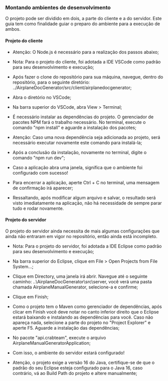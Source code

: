 ### Montando ambientes de desenvolvimento

O projeto pode ser dividido em dois, a parte do cliente e a do servidor. Este guia tem como finalidade guiar o preparo do ambiente para a execução de ambos.


#### Projeto do cliente
- Atenção: O Node.js é necessário para a realização dos passos abaixo;

- Nota: Para o projeto do cliente, foi adotada a IDE VSCode como padrão para seu desenvolvimento e execução;

- Após fazer o clone do repositório para sua máquina, navegue, dentro do repositório, para o seguinte diretório: ../AirplaneDocGenerator/src/client/airplanedocgenerator;

- Abra o diretório no VSCode;

- Na barra superior do VSCode, abra View > Terminal;

- É necessário instalar as dependências do projeto. O gerenciador de pacotes NPM fará o trabalho necessário. No terminal, execute o comando "npm install" e aguarde a instalação dos pacotes;

- Atenção: Caso uma nova dependência seja adicionada ao projeto, será necessário executar novamente este comando para instalá-la;
 
- Após a conclusão da instalação, novamente no terminal, digite o comando "npm run dev";

- Caso a aplicação abra uma janela, significa que o ambiente foi configurado com sucesso!

- Para encerrar a aplicação, aperte Ctrl + C no terminal, uma mensagem de confirmação irá aparecer;

- Ressaltando, após modificar algum arquivo e salvar, o resultado será visto imediatamente na aplicação, não há necessidade de sempre parar tudo e rodar novamente.


#### Projeto do servidor
O projeto do servidor ainda necessita de mais algumas configurações que ainda não entraram em vigor no repositório, então ainda está incompleto.

- Nota: Para o projeto do servidor, foi adotada a IDE Eclipse como padrão para seu desenvolvimento e execução;

- Na barra superior do Eclipse, clique em File > Open Projects from File System...;

- Clique em Directory, uma janela irá abrir. Navegue até o seguinte caminho: ..\AirplaneDocGenerator\src\server, você verá uma pasta chamada AirplaneManualGenerator, selecione-a e confirme;
 
- Clique em Finish;

- Como o projeto tem o Maven como gerenciador de dependências, após clicar em Finish você deve notar no canto inferior direito que o Eclipse estará baixando e instalando as dependências para você. Caso não apareça nada, selecione a parte do projeto no "Project Explorer" e aperte F5. Aguarde a instalação das dependências;

- No pacote "api.crabteam", execute o arquivo AirplaneManualGeneratorApplication;

- Com isso, o ambiente do servidor estará configurado!

- Atenção, o projeto exige a versão 16 do Java, certifique-se de que o padrão do seu Eclipse esteja configurado para o Java 16, caso contrário, vá ao Build Path do projeto e altere manualmente;